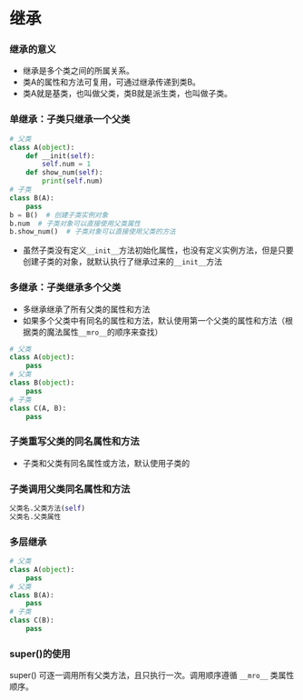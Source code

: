 # 继承

### 继承的意义

* 继承是多个类之间的所属关系。
* 类A的属性和方法可复用，可通过继承传递到类B。
* 类A就是基类，也叫做父类，类B就是派生类，也叫做子类。

### 单继承：子类只继承一个父类 <a id="&#x5355;&#x7EE7;&#x627F;&#xFF1A;&#x5B50;&#x7C7B;&#x53EA;&#x7EE7;&#x627F;&#x4E00;&#x4E2A;&#x7236;&#x7C7B;"></a>

```python
# 父类
class A(object):
    def __init(self):
        self.num = 1
    def show_num(self):
        print(self.num)
# 子类
class B(A):
    pass
b = B()  # 创建子类实例对象
b.num  # 子类对象可以直接使用父类属性
b.show_num()  # 子类对象可以直接使用父类的方法
```

* 虽然子类没有定义`__init__`方法初始化属性，也没有定义实例方法，但是只要创建子类的对象，就默认执行了继承过来的`__init__`方法

### 多继承：子类继承多个父类

* 多继承继承了所有父类的属性和方法
* 如果多个父类中有同名的属性和方法，默认使用第一个父类的属性和方法（根据类的魔法属性`__mro__`的顺序来查找）

```python
# 父类
class A(object):
    pass
# 父类
class B(object):
    pass
# 子类
class C(A, B):
    pass
```

### 子类重写父类的同名属性和方法

* 子类和父类有同名属性或方法，默认使用子类的

### 子类调用父类同名属性和方法

```python
父类名.父类方法(self)
父类名.父类属性
```

### 多层继承

```python
# 父类
class A(object):
    pass
# 父类
class B(A):
    pass
# 子类
class C(B):
    pass
```

### super\(\)的使用 <a id="super&#x7684;&#x4F7F;&#x7528;"></a>

super\(\) 可逐一调用所有父类方法，且只执行一次。调用顺序遵循 `__mro__` 类属性顺序。



